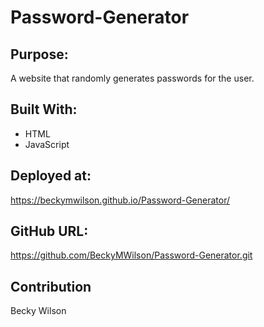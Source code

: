 # Password-Generator

<!-- FIXME: Correct wording -->
## Purpose: 
A website that randomly generates passwords for the user.

<!-- FIXME: Correct wording along with languages  -->
## Built With:
* HTML
* JavaScript

## Deployed at:
https://beckymwilson.github.io/Password-Generator/

## GitHub URL:
https://github.com/BeckyMWilson/Password-Generator.git

## Contribution
Becky Wilson

